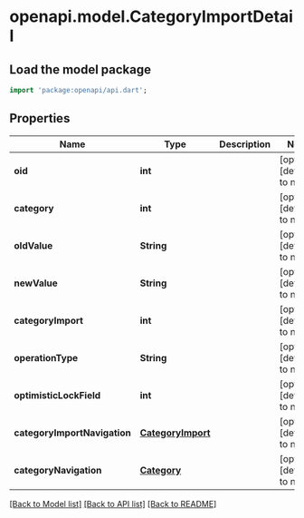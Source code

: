 # openapi.model.CategoryImportDetail

## Load the model package
```dart
import 'package:openapi/api.dart';
```

## Properties
Name | Type | Description | Notes
------------ | ------------- | ------------- | -------------
**oid** | **int** |  | [optional] [default to null]
**category** | **int** |  | [optional] [default to null]
**oldValue** | **String** |  | [optional] [default to null]
**newValue** | **String** |  | [optional] [default to null]
**categoryImport** | **int** |  | [optional] [default to null]
**operationType** | **String** |  | [optional] [default to null]
**optimisticLockField** | **int** |  | [optional] [default to null]
**categoryImportNavigation** | [**CategoryImport**](CategoryImport.md) |  | [optional] [default to null]
**categoryNavigation** | [**Category**](Category.md) |  | [optional] [default to null]

[[Back to Model list]](../README.md#documentation-for-models) [[Back to API list]](../README.md#documentation-for-api-endpoints) [[Back to README]](../README.md)


